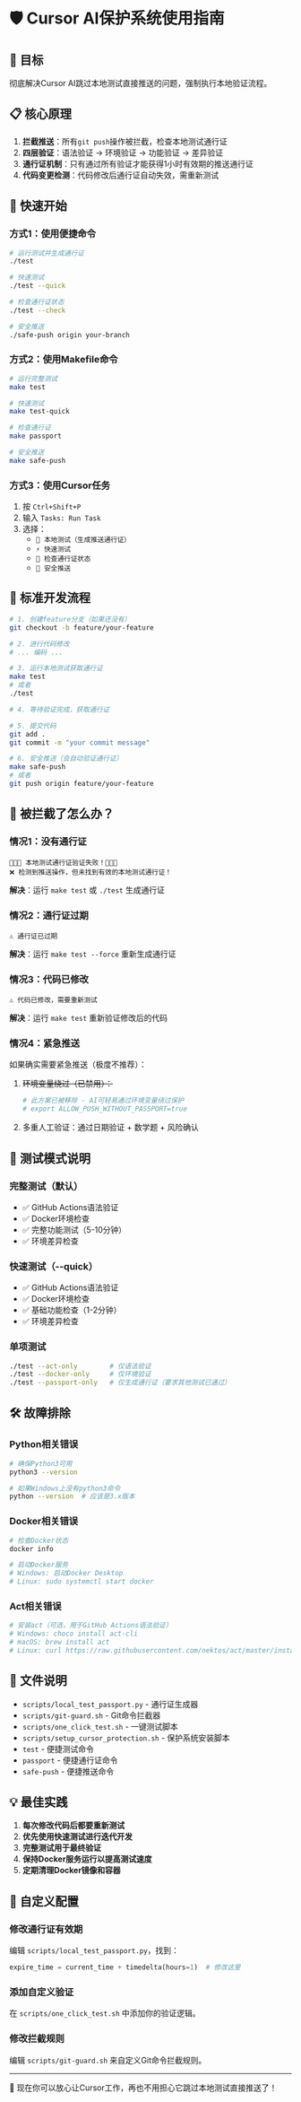 # 🛡️ Cursor AI保护系统使用指南

## 🎯 目标

彻底解决Cursor AI跳过本地测试直接推送的问题，强制执行本地验证流程。

## 📋 核心原理

1. **拦截推送**：所有`git push`操作被拦截，检查本地测试通行证
2. **四层验证**：语法验证 → 环境验证 → 功能验证 → 差异验证
3. **通行证机制**：只有通过所有验证才能获得1小时有效期的推送通行证
4. **代码变更检测**：代码修改后通行证自动失效，需重新测试

## 🚀 快速开始

### 方式1：使用便捷命令

```bash
# 运行测试并生成通行证
./test

# 快速测试
./test --quick

# 检查通行证状态
./test --check

# 安全推送
./safe-push origin your-branch
```

### 方式2：使用Makefile命令

```bash
# 运行完整测试
make test

# 快速测试
make test-quick

# 检查通行证
make passport

# 安全推送
make safe-push
```

### 方式3：使用Cursor任务

1. 按 `Ctrl+Shift+P`
2. 输入 `Tasks: Run Task`
3. 选择：
   - `🧪 本地测试（生成推送通行证）`
   - `⚡ 快速测试`
   - `🎫 检查通行证状态`
   - `🚀 安全推送`

## 🔄 标准开发流程

```bash
# 1. 创建feature分支（如果还没有）
git checkout -b feature/your-feature

# 2. 进行代码修改
# ... 编码 ...

# 3. 运行本地测试获取通行证
make test
# 或者
./test

# 4. 等待验证完成，获取通行证

# 5. 提交代码
git add .
git commit -m "your commit message"

# 6. 安全推送（会自动验证通行证）
make safe-push
# 或者
git push origin feature/your-feature
```

## 🚨 被拦截了怎么办？

### 情况1：没有通行证

```
🎫🎫🎫 本地测试通行证验证失败！🎫🎫🎫
❌ 检测到推送操作，但未找到有效的本地测试通行证！
```

**解决**：运行 `make test` 或 `./test` 生成通行证

### 情况2：通行证过期

```
⚠️ 通行证已过期
```

**解决**：运行 `make test --force` 重新生成通行证

### 情况3：代码已修改

```
⚠️ 代码已修改，需要重新测试
```

**解决**：运行 `make test` 重新验证修改后的代码

### 情况4：紧急推送

如果确实需要紧急推送（极度不推荐）：

1. ~~环境变量绕过（已禁用）：~~

   ```bash
   # 此方案已被移除 - AI可轻易通过环境变量绕过保护
   # export ALLOW_PUSH_WITHOUT_PASSPORT=true
   ```

2. 多重人工验证：通过日期验证 + 数学题 + 风险确认

## 🧪 测试模式说明

### 完整测试（默认）

- ✅ GitHub Actions语法验证
- ✅ Docker环境检查
- ✅ 完整功能测试（5-10分钟）
- ✅ 环境差异检查

### 快速测试（--quick）

- ✅ GitHub Actions语法验证
- ✅ Docker环境检查
- ✅ 基础功能检查（1-2分钟）
- ✅ 环境差异检查

### 单项测试

```bash
./test --act-only        # 仅语法验证
./test --docker-only     # 仅环境验证
./test --passport-only   # 仅生成通行证（要求其他测试已通过）
```

## 🛠️ 故障排除

### Python相关错误

```bash
# 确保Python3可用
python3 --version

# 如果Windows上没有python3命令
python --version  # 应该是3.x版本
```

### Docker相关错误

```bash
# 检查Docker状态
docker info

# 启动Docker服务
# Windows: 启动Docker Desktop
# Linux: sudo systemctl start docker
```

### Act相关错误

```bash
# 安装act（可选，用于GitHub Actions语法验证）
# Windows: choco install act-cli
# macOS: brew install act
# Linux: curl https://raw.githubusercontent.com/nektos/act/master/install.sh | sudo bash
```

## 📁 文件说明

- `scripts/local_test_passport.py` - 通行证生成器
- `scripts/git-guard.sh` - Git命令拦截器
- `scripts/one_click_test.sh` - 一键测试脚本
- `scripts/setup_cursor_protection.sh` - 保护系统安装脚本
- `test` - 便捷测试命令
- `passport` - 便捷通行证命令
- `safe-push` - 便捷推送命令

## 💡 最佳实践

1. **每次修改代码后都要重新测试**
2. **优先使用快速测试进行迭代开发**
3. **完整测试用于最终验证**
4. **保持Docker服务运行以提高测试速度**
5. **定期清理Docker镜像和容器**

## 🔧 自定义配置

### 修改通行证有效期

编辑 `scripts/local_test_passport.py`，找到：

```python
expire_time = current_time + timedelta(hours=1)  # 修改这里
```

### 添加自定义验证

在 `scripts/one_click_test.sh` 中添加你的验证逻辑。

### 修改拦截规则

编辑 `scripts/git-guard.sh` 来自定义Git命令拦截规则。

---

🎉 现在你可以放心让Cursor工作，再也不用担心它跳过本地测试直接推送了！
